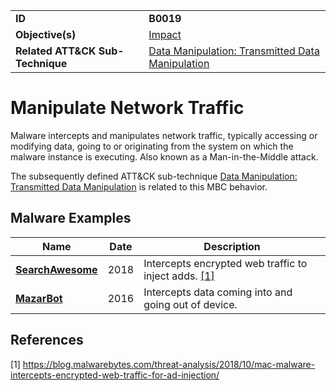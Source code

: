 |||
|---------|------------------------|
|**ID**|**B0019**|
|**Objective(s)**| [Impact](https://github.com/MBCProject/mbc-markdown/tree/master/impact)|
|**Related ATT&CK Sub-Technique**|[Data Manipulation: Transmitted Data Manipulation](https://attack.mitre.org/techniques/T1565/002/)|


Manipulate Network Traffic
==========================
Malware intercepts and manipulates network traffic, typically accessing or modifying data, going to or originating from the system on which the malware instance is executing. Also known as a Man-in-the-Middle attack.

The subsequently defined ATT&CK sub-technique [Data Manipulation: Transmitted Data Manipulation](https://attack.mitre.org/techniques/T1565/002/) is related to this MBC behavior.

Malware Examples
----------------
|Name|Date|Description|
|-----------------------------|--------|-----------------------------|
|[**SearchAwesome**](https://github.com/MBCProject/mbc-markdown/blob/master/xample-malware/searchawesome.md)| 2018| Intercepts encrypted web traffic to inject adds. [[1]](#1)|
|[**MazarBot**](https://github.com/MBCProject/mbc-markdown/blob/master/xample-malware/mazarbot.md)|2016|Intercepts data coming into and going out of device.|

References
----------
<a name="1">[1]</a> https://blog.malwarebytes.com/threat-analysis/2018/10/mac-malware-intercepts-encrypted-web-traffic-for-ad-injection/